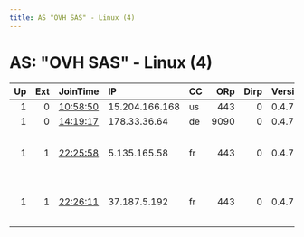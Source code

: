 ```yaml
---
title: AS "OVH SAS" - Linux (4)
---
```


# AS: "OVH SAS" - Linux (4)

|   Up |   Ext | JoinTime                                                                                              | IP             | CC   |   ORp |   Dirp | Version   | Contact                      | Nickname            |   eFamMembers |
|-----:|------:|:------------------------------------------------------------------------------------------------------|:---------------|:-----|------:|-------:|:----------|:-----------------------------|:--------------------|--------------:|
|    1 |     0 | [10:58:50](https://nusenu.github.io/OrNetStats/w/relay/5EE3FC5EA7962216967CE537642B667709666BB0.html) | 15.204.166.168 | us   |   443 |      0 | 0.4.7.13  | None                         | en5SXqdtCc7CntY24eo |             1 |
|    1 |     0 | [14:19:17](https://nusenu.github.io/OrNetStats/w/relay/8E3700E561E8E080564648601093AC9570080D8D.html) | 178.33.36.64   | de   |  9090 |      0 | 0.4.7.13  | None                         | gibson44            |             1 |
|    1 |     1 | [22:25:58](https://nusenu.github.io/OrNetStats/w/relay/FB4C06D8AE737AF72A69071AD4D990D3FB13E676.html) | 5.135.165.58   | fr   |   443 |      0 | 0.4.7.13  | Hurdy-Gurdy &lt;admin AT my- | 0xdeadbeef          |             8 |
|    1 |     1 | [22:26:11](https://nusenu.github.io/OrNetStats/w/relay/948C3E8F4EF7D0E8EE19FADCED4ED287620B6FFA.html) | 37.187.5.192   | fr   |   443 |      0 | 0.4.7.13  | Hurdy-Gurdy &lt;admin AT my- | 0xdeadbeef          |             8 |
